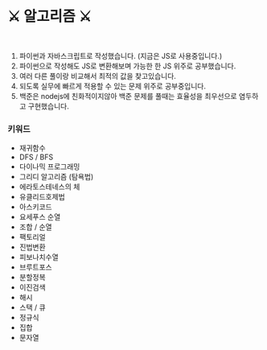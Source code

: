 # ⚔ 알고리즘 ⚔

<br>

1. 파이썬과 자바스크립트로 작성했습니다. (지금은 JS로 사용중입니다.)
2. 파이썬으로 작성해도 JS로 변환해보며 가능한 한 JS 위주로 공부했습니다.
3. 여러 다른 풀이랑 비교해서 최적의 값을 찾고있습니다.
4. 되도록 실무에 빠르게 적용할 수 있는 문제 위주로 공부중입니다.
5. 백준은 nodejs에 친화적이지않아 백준 문제를 풀때는 효율성을 최우선으로 염두하고 구현했습니다.

### 키워드

- 재귀함수
- DFS / BFS
- 다이나믹 프로그래밍
- 그리디 알고리즘 (탐욕법)
- 에라토스테네스의 체
- 유클리드호제법
- 아스키코드
- 요세푸스 순열
- 조합 / 순열
- 팩토리얼
- 진법변환
- 피보나치수열
- 브루트포스
- 분할정복
- 이진검색
- 해시
- 스택 / 큐
- 정규식
- 집합
- 문자열

<br>
<br>
